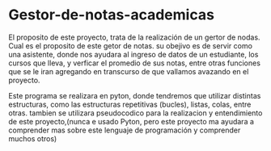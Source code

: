 # Gestor-de-notas-academicas

El proposito de este proyecto, trata de la realización de un gertor de nodas. Cual es el proposito de este getor de notas. su obejivo es de servir como una asistente,
donde nos ayudara al ingreso de datos de un estudiante, los cursos que lleva, y verficar el promedio de sus notas, entre otras funciones que se le iran agregando en transcurso
de que vallamos avazando en el proyecto.

Este programa se realizara en pyton, donde tendremos que utilizar distintas estructuras, como las estructuras repetitivas (bucles), listas, colas, entre otras.
tambien se utilizara pseudocodico para la realizacion y entendimiento de este proyecto,(nunca e usado Pyton, pero este proyecto ma ayudara a comprender mas sobre 
este lenguaje de programación y comprender muchos otros)

